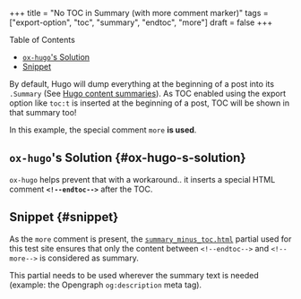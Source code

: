 +++
title = "No TOC in Summary (with more comment marker)"
tags = ["export-option", "toc", "summary", "endtoc", "more"]
draft = false
+++

<div class="ox-hugo-toc toc">
<div></div>

<div class="heading">Table of Contents</div>

- [`ox-hugo`'s Solution](#ox-hugo-s-solution)
- [Snippet](#snippet)

</div>
<!--endtoc-->

By default, Hugo will dump everything at the beginning of a post into
its `.Summary` (See [Hugo content summaries](https://gohugo.io/content-management/summaries/)). As TOC enabled using the
export option like `toc:t` is inserted at the beginning of a post, TOC
will be shown in that summary too!

In this example, the special comment `more` **is used**.

<!--more-->


## `ox-hugo`'s Solution {#ox-hugo-s-solution}

`ox-hugo` helps prevent that with a workaround.. it inserts a special
HTML comment **`<!--endtoc-->`** after the TOC.


## Snippet {#snippet}

As the `more` comment is present, the [`summary_minus_toc.html`](https://github.com/kaushalmodi/hugo-bare-min-theme/blob/master/layouts/partials/summary_minus_toc.html) partial
used for this test site ensures that only the content between
`<!--endtoc-->` and `<!--more-->` is considered as summary.

This partial needs to be used wherever the summary text is needed
(example: the Opengraph `og:description` meta tag).
